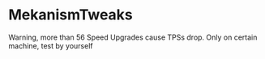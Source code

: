 # MekanismTweaks

Warning, more than 56 Speed Upgrades cause TPSs drop.
Only on certain machine, test by yourself
